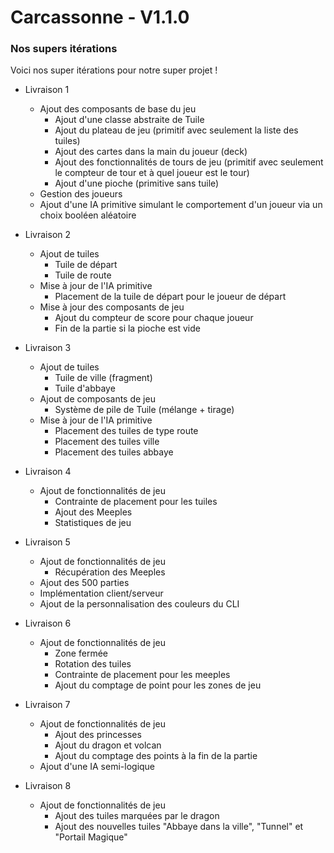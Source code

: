 # Carcassonne - V1.1.0

### Nos supers itérations

Voici nos super itérations pour notre super projet !

- Livraison 1
    - Ajout des composants de base du jeu
        - Ajout d'une classe abstraite de Tuile
        - Ajout du plateau de jeu (primitif avec seulement la liste des tuiles)
        - Ajout des cartes dans la main du joueur (deck)
        - Ajout des fonctionnalités de tours de jeu (primitif avec seulement le compteur de tour et à quel joueur est le
          tour)
        - Ajout d'une pioche (primitive sans tuile)
    - Gestion des joueurs
    - Ajout d'une IA primitive simulant le comportement d'un joueur via un choix booléen aléatoire

- Livraison 2
    - Ajout de tuiles
        - Tuile de départ
        - Tuile de route
    - Mise à jour de l'IA primitive
        - Placement de la tuile de départ pour le joueur de départ
    - Mise à jour des composants de jeu
        - Ajout du compteur de score pour chaque joueur
        - Fin de la partie si la pioche est vide

- Livraison 3
    - Ajout de tuiles
        - Tuile de ville (fragment)
        - Tuile d'abbaye
    - Ajout de composants de jeu
        - Système de pile de Tuile (mélange + tirage)
    - Mise à jour de l'IA primitive
        - Placement des tuiles de type route
        - Placement des tuiles ville
        - Placement des tuiles abbaye

- Livraison 4
    - Ajout de fonctionnalités de jeu
        - Contrainte de placement pour les tuiles
        - Ajout des Meeples
        - Statistiques de jeu

- Livraison 5
    - Ajout de fonctionnalités de jeu
        - Récupération des Meeples
    - Ajout des 500 parties
    - Implémentation client/serveur
    - Ajout de la personnalisation des couleurs du CLI

- Livraison 6
    - Ajout de fonctionnalités de jeu
        - Zone fermée
        - Rotation des tuiles
        - Contrainte de placement pour les meeples
        - Ajout du comptage de point pour les zones de jeu

- Livraison 7
    - Ajout de fonctionnalités de jeu
        - Ajout des princesses
        - Ajout du dragon et volcan
        - Ajout du comptage des points à la fin de la partie
    - Ajout d'une IA semi-logique

- Livraison 8
    - Ajout de fonctionnalités de jeu
        - Ajout des tuiles marquées par le dragon
        - Ajout des nouvelles tuiles "Abbaye dans la ville", "Tunnel" et "Portail Magique"
